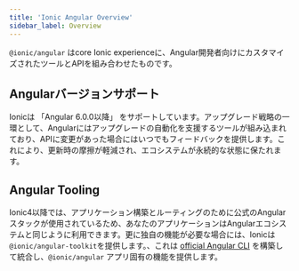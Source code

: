 ```yaml
---
title: 'Ionic Angular Overview'
sidebar_label: Overview
---
```


<head>
  <title>Ionic Angular Overview | Angular Version Support and Tooling</title>
  <meta
    name="description"
    content="@ionic/angular combines the Ionic experience with the tooling and APIs tailored to Angular Developers. Learn more about version support in our Angular Overview."
  />
</head>

`@ionic/angular` はcore Ionic experienceに、Angular開発者向けにカスタマイズされたツールとAPIを組み合わせたものです。

## Angularバージョンサポート

Ionicは 「Angular 6.0.0以降」 をサポートしています。アップグレード戦略の一環として、Angularにはアップグレードの自動化を支援するツールが組み込まれており、APIに変更があった場合にはいつでもフィードバックを提供します。これにより、更新時の摩擦が軽減され、エコシステムが永続的な状態に保たれます。

## Angular Tooling

Ionic4以降では、アプリケーション構築とルーティングのために公式のAngularスタックが使用されているため、あなたのアプリケーションはAngularエコシステムと同じように利用できます。更に独自の機能が必要な場合には、Ionicは`@ionic/angular-toolkit`を提供します。、これは [official Angular CLI](https://angular.jp/cli) を構築して統合し、`@ionic/angular` アプリ固有の機能を提供します。
